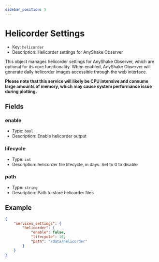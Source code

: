 ```yaml
---
sidebar_position: 5
---
```


# Helicorder Settings

 - Key: `helicorder`
 - Description: Helicorder settings for AnyShake Observer

This object manages helicorder settings for AnyShake Observer, which are optional for its core functionality. When enabled, AnyShake Observer will generate daily helicorder images accessible through the web interface.

**Please note that this service will likely be CPU intensive and consume large amounts of memory, which may cause system performance issue during plotting.**

## Fields

### enable

 - Type: `bool`
 - Description: Enable helicorder output

### lifecycle

 - Type: `int`
 - Description: helicorder file lifecycle, in days. Set to 0 to disable

### path

 - Type: `string`
 - Description: Path to store helicorder files

## Example

```json
{
    "services_settings": {
        "helicorder": {
            "enable": false,
            "lifecycle": 10,
            "path": "/data/helicorder"
        }
    }
}
```
